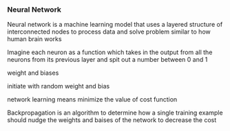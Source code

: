 ### Neural Network
Neural network is a machine learning model that uses a layered structure of interconnected nodes to process data and solve problem similar to how human brain works

Imagine each neuron as a function which takes in the output from all the neurons from its previous layer and spit out a number between 0 and 1

weight and biases


initiate with random weight and bias

network learning means minimize the value of cost function

Backpropagation is an algorithm to determine how a single training example should nudge the weights and baises of the network to decrease the cost 